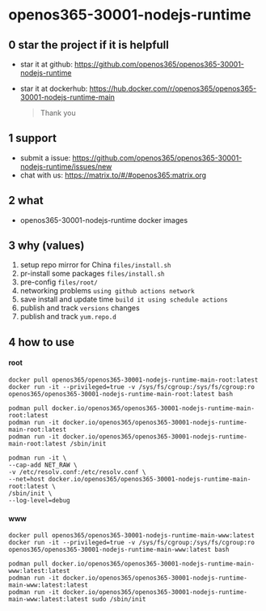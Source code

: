 # openos365-30001-nodejs-runtime

## 0 star the project if it is helpfull

* star it at github: https://github.com/openos365/openos365-30001-nodejs-runtime
* star it at dockerhub: https://hub.docker.com/r/openos365/openos365-30001-nodejs-runtime-main

  > Thank you

## 1 support

* submit a issue: https://github.com/openos365/openos365-30001-nodejs-runtime/issues/new
* chat with us: https://matrix.to/#/#openos365:matrix.org

## 2 what

* openos365-30001-nodejs-runtime docker images
  
## 3 why (values)

1. setup repo mirror for China `files/install.sh`
1. pr-install some packages `files/install.sh`
1. pre-config `files/root/`
1. networking problems `using github actions network`
1. save install and update time `build it using schedule actions`
1. publish and track `versions` changes
1. publish and track `yum.repo.d`

## 4 how to use

#### root
```
docker pull openos365/openos365-30001-nodejs-runtime-main-root:latest
docker run -it --privileged=true -v /sys/fs/cgroup:/sys/fs/cgroup:ro openos365/openos365-30001-nodejs-runtime-main-root:latest bash

podman pull docker.io/openos365/openos365-30001-nodejs-runtime-main-root:latest
podman run -it docker.io/openos365/openos365-30001-nodejs-runtime-main-root:latest
podman run -it docker.io/openos365/openos365-30001-nodejs-runtime-main-root:latest /sbin/init

podman run -it \
--cap-add NET_RAW \
-v /etc/resolv.conf:/etc/resolv.conf \
--net=host docker.io/openos365/openos365-30001-nodejs-runtime-main-root:latest \
/sbin/init \
--log-level=debug

```
#### www

```
docker pull openos365/openos365-30001-nodejs-runtime-main-www:latest
docker run -it --privileged=true -v /sys/fs/cgroup:/sys/fs/cgroup:ro openos365/openos365-30001-nodejs-runtime-main-www:latest bash

podman pull docker.io/openos365/openos365-30001-nodejs-runtime-main-www:latest:latest
podman run -it docker.io/openos365/openos365-30001-nodejs-runtime-main-www:latest:latest
podman run -it docker.io/openos365/openos365-30001-nodejs-runtime-main-www:latest:latest sudo /sbin/init
```
